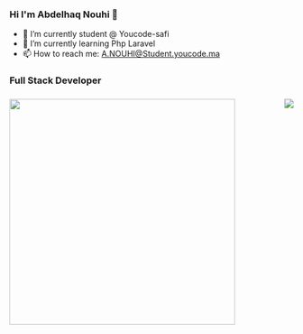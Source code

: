 ### Hi I'm Abdelhaq Nouhi 👋

<!--
**AbdelhaqNouhi/AbdelhaqNouhi** is a ✨ _special_ ✨ repository because its `README.md` (this file) appears on your GitHub profile.

Here are some ideas to get you started:

- 🔭 I’m currently student @ Youcode-safi
- 🌱 I’m currently learning Php Laravel
- 👯 I’m looking to collaborate on ...
- 🤔 I’m looking for help with ...
- 💬 Ask me about ...
- 📫 How to reach me: A.NOUHI@Student.youcode.ma
- 😄 Pronouns: ...
- ⚡ Fun fact: ...

-->

- 🔭 I’m currently student @ Youcode-safi
- 🌱 I’m currently learning Php Laravel
- 📫 How to reach me: A.NOUHI@Student.youcode.ma




<h3> Full Stack Developer <h3> 
<!-- <h3> 🤝🏻 &nbsp;Connect with Me </h3> -->



<a href="https://github.com/AVS1508">
  <img align="right" src="https://github-readme-stats.vercel.app/api?username=AbdelhaqNouhi&show_icons=true&theme=gotham" />
  <img width="400px" align="left" src="https://github-readme-stats.vercel.app/api/top-langs/?username=AbdelhaqNouhi&layout=compact&theme=gotham" />
</a>

